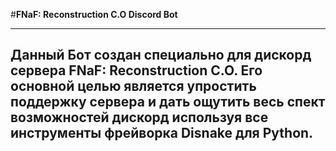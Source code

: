 #**FNaF: Reconstruction C.O Discord Bot**
- - -
## Данный Бот создан специально для дискорд сервера **FNaF: Reconstruction C.O**. Его основной целью является упростить поддержку сервера и дать ощутить весь спект возможностей дискорд используя все инструменты фрейворка **Disnake** для **Python**.
